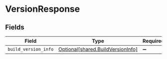 # VersionResponse


## Fields

| Field                                                                            | Type                                                                             | Required                                                                         | Description                                                                      |
| -------------------------------------------------------------------------------- | -------------------------------------------------------------------------------- | -------------------------------------------------------------------------------- | -------------------------------------------------------------------------------- |
| `build_version_info`                                                             | [Optional[shared.BuildVersionInfo]](undefined/models/shared/buildversioninfo.md) | :heavy_minus_sign:                                                               | N/A                                                                              |